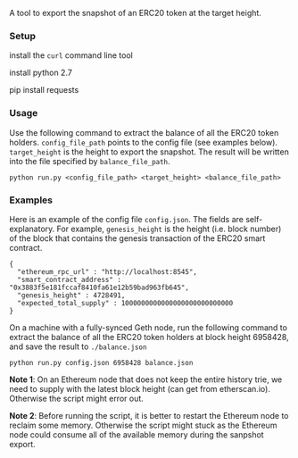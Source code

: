 A tool to export the snapshot of an ERC20 token at the target height.

### Setup

install the `curl` command line tool

install python 2.7

pip install requests

### Usage

Use the following command to extract the balance of all the ERC20 token holders. `config_file_path` points to the config file (see examples below). `target_height` is the height to export the snapshot. The result will be written into the file specified by `balance_file_path`.

```
python run.py <config_file_path> <target_height> <balance_file_path>
```

### Examples

Here is an example of the config file `config.json`. The fields are self-explanatory. For example, `genesis_height` is the height (i.e. block number) of the block that contains the genesis transaction of the ERC20 smart contract. 
```
{
  "ethereum_rpc_url" : "http://localhost:8545",
  "smart_contract_address" : "0x3883f5e181fccaf8410fa61e12b59bad963fb645",
  "genesis_height" : 4728491,
  "expected_total_supply" : 1000000000000000000000000000
}
```

On a machine with a fully-synced Geth node, run the following command to extract the balance of all the ERC20 token holders at block height 6958428, and save the result to `./balance.json`

```
python run.py config.json 6958428 balance.json
```

**Note 1**: On an Ethereum node that does not keep the entire history trie, we need to supply with the latest block height (can get from etherscan.io). Otherwise the script might error out.

**Note 2**: Before running the script, it is better to restart the Ethereum node to reclaim some memory. Otherwise the script might stuck as the Ethereum node could consume all of the available memory during the sanpshot export. 


